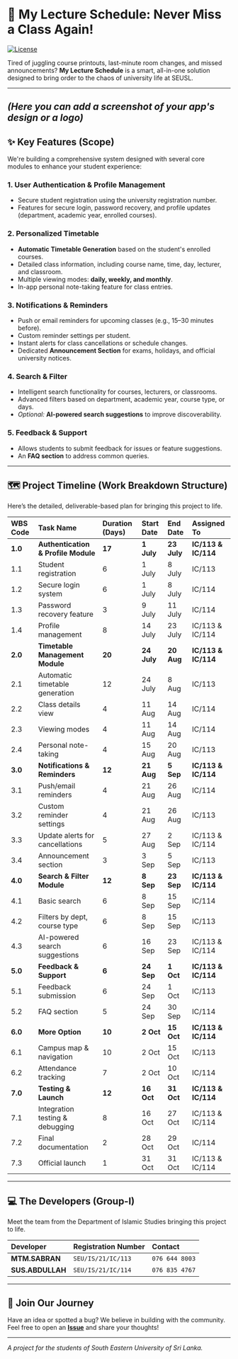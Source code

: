 # 🚀 My Lecture Schedule: Never Miss a Class Again!

[![License](https://img.shields.io/badge/License-MIT-green.svg)](LICENSE)

Tired of juggling course printouts, last-minute room changes, and missed announcements? **My Lecture Schedule** is a smart, all-in-one solution designed to bring order to the chaos of university life at SEUSL.

---

*(Here you can add a screenshot of your app's design or a logo)*
---

## ✨ Key Features (Scope)

We're building a comprehensive system designed with several core modules to enhance your student experience:

### 1. User Authentication & Profile Management
* Secure student registration using the university registration number.
* Features for secure login, password recovery, and profile updates (department, academic year, enrolled courses).

### 2. Personalized Timetable
* **Automatic Timetable Generation** based on the student's enrolled courses.
* Detailed class information, including course name, time, day, lecturer, and classroom.
* Multiple viewing modes: **daily, weekly, and monthly**.
* In-app personal note-taking feature for class entries.

### 3. Notifications & Reminders
* Push or email reminders for upcoming classes (e.g., 15–30 minutes before).
* Custom reminder settings per student.
* Instant alerts for class cancellations or schedule changes.
* Dedicated **Announcement Section** for exams, holidays, and official university notices.

### 4. Search & Filter
* Intelligent search functionality for courses, lecturers, or classrooms.
* Advanced filters based on department, academic year, course type, or days.
* *Optional:* **AI-powered search suggestions** to improve discoverability.

### 5. Feedback & Support
* Allows students to submit feedback for issues or feature suggestions.
* An **FAQ section** to address common queries.

---

## 🗺️ Project Timeline (Work Breakdown Structure)

Here’s the detailed, deliverable-based plan for bringing this project to life.

| WBS Code | Task Name | Duration (Days) | Start Date | End Date | Assigned To |
| :--- | :--- | :--- | :--- | :--- | :--- |
| **1.0** | **Authentication & Profile Module** | **17** | **1 July** | **23 July** | **IC/113 & IC/114** |
| 1.1 | Student registration | 6 | 1 July | 8 July | IC/113 |
| 1.2 | Secure login system | 6 | 1 July | 8 July | IC/114 |
| 1.3 | Password recovery feature | 3 | 9 July | 11 July | IC/114 |
| 1.4 | Profile management | 8 | 14 July | 23 July | IC/113 & IC/114 |
| **2.0** | **Timetable Management Module** | **20** | **24 July** | **20 Aug** | **IC/113 & IC/114** |
| 2.1 | Automatic timetable generation | 12 | 24 July | 8 Aug | IC/113 |
| 2.2 | Class details view | 4 | 11 Aug | 14 Aug | IC/114 |
| 2.3 | Viewing modes | 4 | 11 Aug | 14 Aug | IC/114 |
| 2.4 | Personal note-taking | 4 | 15 Aug | 20 Aug | IC/113 |
| **3.0** | **Notifications & Reminders** | **12** | **21 Aug** | **5 Sep** | **IC/113 & IC/114** |
| 3.1 | Push/email reminders | 4 | 21 Aug | 26 Aug | IC/114 |
| 3.2 | Custom reminder settings | 4 | 21 Aug | 26 Aug | IC/113 |
| 3.3 | Update alerts for cancellations | 5 | 27 Aug | 2 Sep | IC/113 & IC/114 |
| 3.4 | Announcement section | 3 | 3 Sep | 5 Sep | IC/113 |
| **4.0** | **Search & Filter Module** | **12** | **8 Sep** | **23 Sep** | **IC/113 & IC/114** |
| 4.1 | Basic search | 6 | 8 Sep | 15 Sep | IC/114 |
| 4.2 | Filters by dept, course type | 6 | 8 Sep | 15 Sep | IC/113 |
| 4.3 | AI-powered search suggestions | 6 | 16 Sep | 23 Sep | IC/113 & IC/114 |
| **5.0** | **Feedback & Support** | **6** | **24 Sep** | **1 Oct** | **IC/113 & IC/114** |
| 5.1 | Feedback submission | 6 | 24 Sep | 1 Oct | IC/113 |
| 5.2 | FAQ section | 5 | 24 Sep | 30 Sep | IC/114 |
| **6.0** | **More Option** | **10** | **2 Oct** | **15 Oct** | **IC/113 & IC/114** |
| 6.1 | Campus map & navigation | 10 | 2 Oct | 15 Oct | IC/113 |
| 6.2 | Attendance tracking | 7 | 2 Oct | 10 Oct | IC/114 |
| **7.0** | **Testing & Launch** | **12** | **16 Oct** | **31 Oct** | **IC/113 & IC/114** |
| 7.1 | Integration testing & debugging | 8 | 16 Oct | 27 Oct | IC/113 & IC/114 |
| 7.2 | Final documentation | 2 | 28 Oct | 29 Oct | IC/114 |
| 7.3 | Official launch | 1 | 31 Oct | 31 Oct | IC/113 & IC/114 |

---

## 💻 The Developers (Group-I)

Meet the team from the Department of Islamic Studies bringing this project to life.

| Developer | Registration Number | Contact |
| :--- | :--- | :--- |
| **MTM.SABRAN** | `SEU/IS/21/IC/113` | `076 644 8003` |
| **SUS.ABDULLAH** | `SEU/IS/21/IC/114` | `076 835 4767` |

---

## 🤝 Join Our Journey

Have an idea or spotted a bug? We believe in building with the community. Feel free to open an **[Issue](https://github.com/your-username/your-repo/issues)** and share your thoughts!

---

*A project for the students of South Eastern University of Sri Lanka.*
